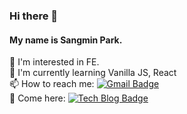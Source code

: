 ### Hi there 👋
#### My name is Sangmin Park.

🤔 I'm interested in FE.<br>
🌱 I'm currently learning Vanilla JS, React<br>
📫 How to reach me:     [![Gmail Badge](https://img.shields.io/badge/Gmail-d14836?style=flat-square&logo=Gmail&logoColor=white&link=mailto:iamsangminpark@gmail.com)](mailto:iamsangminpark@gmail.com)<br>
🙌 Come here:    [![Tech Blog Badge](http://img.shields.io/badge/-GitHub%20Pages-black?style=flat-square&logo=github&link=https://sangminpark.me/)](https://sangminpark.me/)
<!--
**steadily-worked/steadily-worked** is a ✨ _special_ ✨ repository because its `README.md` (this file) appears on your GitHub profile.

Here are some ideas to get you started:

- 🔭 I’m currently working on ...
- 🌱 I’m currently learning ...
- 👯 I’m looking to collaborate on ...
- 🤔 I’m looking for help with ...
- 💬 Ask me about ...
- 📫 How to reach me: ...
- 😄 Pronouns: ...
- ⚡ Fun fact: ...
-->
